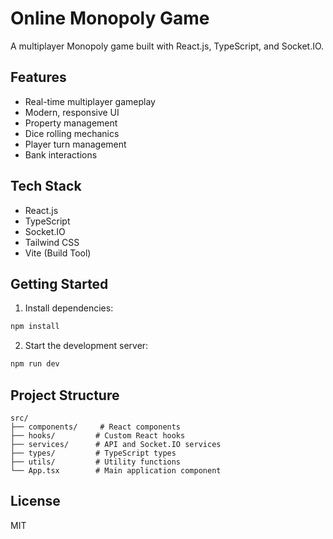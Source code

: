 # Online Monopoly Game

A multiplayer Monopoly game built with React.js, TypeScript, and Socket.IO.

## Features
- Real-time multiplayer gameplay
- Modern, responsive UI
- Property management
- Dice rolling mechanics
- Player turn management
- Bank interactions

## Tech Stack
- React.js
- TypeScript
- Socket.IO
- Tailwind CSS
- Vite (Build Tool)

## Getting Started

1. Install dependencies:
```bash
npm install
```

2. Start the development server:
```bash
npm run dev
```

## Project Structure
```
src/
├── components/     # React components
├── hooks/         # Custom React hooks
├── services/      # API and Socket.IO services
├── types/         # TypeScript types
├── utils/         # Utility functions
└── App.tsx        # Main application component
```

## License
MIT